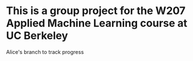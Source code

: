 # This is a group project for the W207 Applied Machine Learning course at UC Berkeley

Alice's branch to track progress
